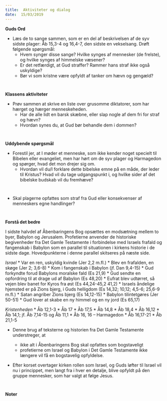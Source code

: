 ```yaml
---
title:  Aktiviteter og dialog
date:  15/03/2019
---
```


**Guds Ord**

* Læs de to sange sammen, som er en del af beskrivelsen af de syv sidste plager: Åb 15,3-4 og 16,4-7, den sidste en vekselsang. Drøft følgende spørgsmål:
	* Hvem synger disse sange? Hvilke synges af mennesker (de frelste), og hvilke synges af himmelske væsener?
	* Er det retfærdigt, at Gud straffer? Rammer hans straf ikke også uskyldige?
	* Bør vi som kristne være opfyldt af tanker om hævn og gengæld?

` `

**Klassens aktiviteter**

* Prøv sammen at skrive en liste over grusomme diktatorer, som har hærget og hærger menneskeheden.
	* Har de alle lidt en barsk skæbne, eller slap nogle af dem fri for straf og hævn?
	* Hvordan synes du, at Gud bør behandle dem i dommen?

` `

**Uddybende spørgsmål**

* Forestil jer, at I møder et menneske, som ikke kender noget specielt til Bibelen eller evangeliet, men har hørt om de syv plager og Harmagedon og spørger, hvad det mon drejer sig om.
	* Hvordan vil du/I forklare dette bibelske emne på en måde, der leder til Kristus? Hvad vil du tage udgangspunkt i, og hvilke sider af det bibelske budskab vil du fremhæve?

` `

* Skal plagerne opfattes som straf fra Gud eller konsekvenser af menneskers egne handlinger?

` `

**Forstå det bedre**

I sidste halvdel af Åbenbaringens Bog opsættes en modsætning mellem to byer, Babylon og Jerusalem. Profetierne anvender de historiske begivenheder fra Det Gamle Testamente i forbindelse med Israels frafald og fangenskab i Babylon som en parallel til situationen i kirkens historie i de sidste dage. Hovedpunkterne i denne parallel skitseres på næste side.

*Israel*
	* Var en ren, uskyldig kvinde (Jer 2,2 m.fl.)
	* Blev en frafalden, en skøge (Jer 2; 3,6-8)
	* Kom i fangenskab i Babylon (jf. Dan 9,4-15)
	* Gud forkyndte forud Babylons moralske fald (Es 21,9)
	* Gud sendte en opfordring til at drage ud af Babylon (Es 48,20)
	* Eufrat blev udtørret, så vejen blev banet for Kyros fra øst (Es 44,24-45,2 41,2)
	* Israels åndelige hjemsted er på Zions bjerg, i Guds helligdom (Es 14,32; 10,12; 4,5-6; 25,6-9 m.fl.)
	* Satan angriber Zions bjerg (Es 14,12-15)
	* Babylon tilintetgøres (Jer 50-51)
	* Gud lover at skabe en ny himmel og en ny jord (Es 65,17)

*Kristenheden*
	* Åb 12,1-3
	* Åb 17
	* Åb 17,5
	* Åb 14,8
	* Åb 18,4
	* Åb 16,12
	* Åb 14,1; jf. Åb 7,14-15 og Åb 11,1
	* Åb 16, 16 – Harmagedon
	* Åb 16,17-21
	* Åb 21,1-5

* Denne brug af teksterne og historien fra Det Gamle Testamente understreger, at
	* ikke alt i Åbenbaringens Bog skal opfattes som bogstaveligt
	* profetierne om Israel og Babylon i Det Gamle Testamente ikke længere vil få en bogstavelig opfyldelse.

* Efter korset overtager kirken rollen som Israel, og Guds løfter til Israel vil nu i princippet, men langt fra i hver en detalje, blive opfyldt på den gruppe mennesker, som har valgt at følge Jesus.

` `

**Noter**

` `
